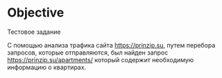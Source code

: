 # Objective
Тестовое задание

С помощью анализа трафика сайта https://prinzip.su, 
путем перебора запросов, которые отправляются,
был найден запрос https://prinzip.su/apartments/
который содержит необходимую информацию о квартирах.
